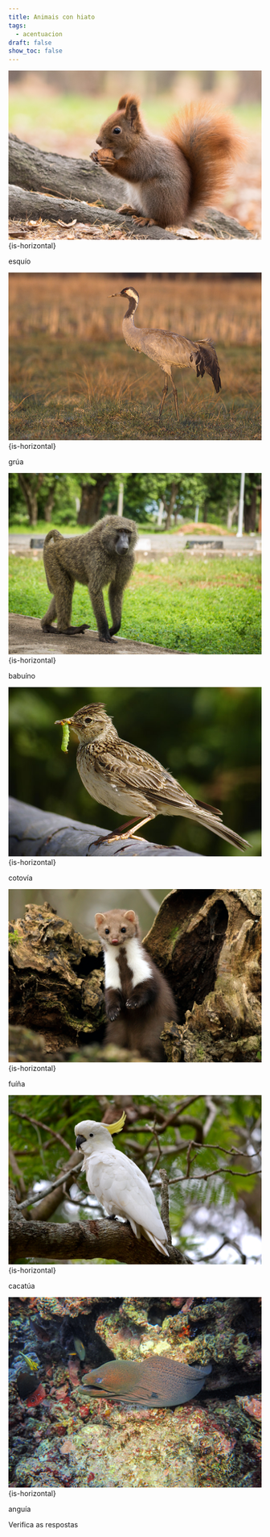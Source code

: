 ```yaml
---
title: Animais con hiato
tags:
  - acentuacion
draft: false
show_toc: false
---
```

![](/img/esquio_hiato.jpg){is-horizontal}

esqu<e-answer>ío</e-answer>

![](/img/grua_hiato.jpg){is-horizontal}

gr<e-answer>úa</e-answer>

![](/img/babuino_hiato.jpg){is-horizontal}

bab<e-answer>uí</e-answer>no

![](/img/cotovia_hiato.jpeg){is-horizontal}

cotov<e-answer>ía</e-answer>

![](/img/fuiña_hiato.jpg){is-horizontal}

f<e-answer>uí</e-answer>ña

![](/img/cacatua_hiato.jpg){is-horizontal}

cacat<e-answer>úa</e-answer>

![](/img/anguia_hiato.jpg){is-horizontal}

angu<e-answer>ía</e-answer>

<e-validate>Verifica as respostas</e-validate>